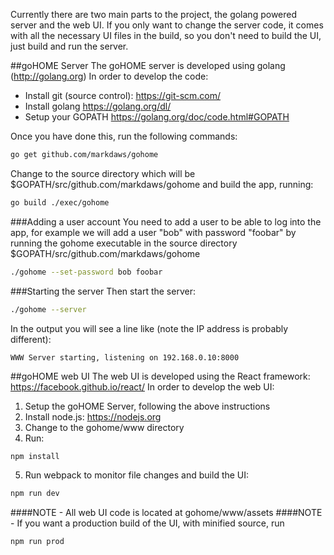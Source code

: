 Currently there are two main parts to the project, the golang powered server and the web UI.  If you only want to change the server code, it comes with all the necessary UI files in the build, so you don't need to build the UI, just build and run the server.

##goHOME Server
The goHOME server is developed using golang (http://golang.org) In order to develop the code:

  - Install git (source control): https://git-scm.com/
  - Install golang https://golang.org/dl/
  - Setup your GOPATH https://golang.org/doc/code.html#GOPATH

Once you have done this, run the following commands:
```bash
go get github.com/markdaws/gohome
```

Change to the source directory which will be $GOPATH/src/github.com/markdaws/gohome and build the app, running:
```bash
go build ./exec/gohome
```

###Adding a user account
You need to add a user to be able to log into the app, for example we will add a user "bob" with password "foobar" by running the gohome executable in the source directory $GOPATH/src/github.com/markdaws/gohome

```bash
./gohome --set-password bob foobar
```

###Starting the server
Then start the server:
```bash
./gohome --server
```
In the output you will see a line like (note the IP address is probably different):
```
WWW Server starting, listening on 192.168.0.10:8000
```

##goHOME web UI
The web UI is developed using the React framework: https://facebook.github.io/react/ In order to develop the web UI:
 1. Setup the goHOME Server, following the above instructions
 2. Install node.js: https://nodejs.org
 3. Change to the gohome/www directory
 4. Run:
 
 ```bash
 npm install
 ```
 5. Run webpack to monitor file changes and build the UI:
 
 ```bash
 npm run dev
 ```

####NOTE - All web UI code is located at gohome/www/assets
####NOTE - If you want a production build of the UI, with minified source, run
```bash
npm run prod
```
